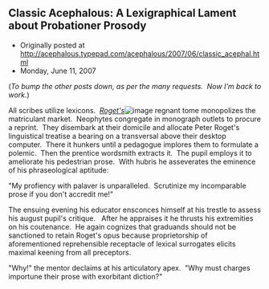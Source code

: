 ## Classic Acephalous: A Lexigraphical Lament about Probationer Prosody

 * Originally posted at http://acephalous.typepad.com/acephalous/2007/06/classic_acephal.html
 * Monday, June 11, 2007



			

(_To bump the other posts down, as per the many requests.  Now I'm back to work._)

All scribes utilize lexicons.  [_Roget's_](http://www.amazon.com/exec/obidos/redirect?link\_code=ur2&tag=diesekoschmar-20&camp=1789&creative=9325&path=http%!A(MISSING)%!F(MISSING)%!F(MISSING)www.amazon.com%!F(MISSING)gp%!F(MISSING)product%!F(MISSING)0060185759%!F(MISSING))![image](http://www.assoc-amazon.com/e/ir?t=diesekoschmar-20&l=ur2&o=1)
regnant tome monopolizes the matriculant market.  Neophytes congregate
in monograph outlets to procure a reprint.  They disembark at their
domicile and allocate Peter Roget's linguistical treatise a bearing on
a transversal above their desktop computer.  There it hunkers until a
pedagogue implores them to formulate a polemic.  Then the prentice
wordsmith extracts it.  The pupil employs it to ameliorate his
pedestrian prose.  With hubris he asseverates the eminence of his
phraseological aptitude:

"My profiency with palaver is unparalleled.  Scrutinize my incomparable prose if you don't accredit me!"

The ensuing evening his educator ensconces himself at his trestle to
assess his august pupil's critique.   After he appraises it he thrusts
his extremities on his coutenance.  He again cognizes that graduands
should not be sanctioned to retain Roget's opus because proprietorship
of aforementioned reprehensible receptacle of lexical surrogates
elicits maximal keening from all preceptors.  

"Why!" the mentor declaims at his articulatory apex.  "Why must charges importune their prose with exorbitant diction?"

			

		
